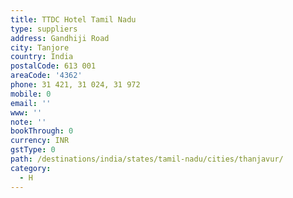 ```yaml
---
title: TTDC Hotel Tamil Nadu
type: suppliers
address: Gandhiji Road
city: Tanjore
country: India
postalCode: 613 001
areaCode: '4362'
phone: 31 421, 31 024, 31 972
mobile: 0
email: ''
www: ''
note: ''
bookThrough: 0
currency: INR
gstType: 0
path: /destinations/india/states/tamil-nadu/cities/thanjavur/
category:
  - H
---
```


